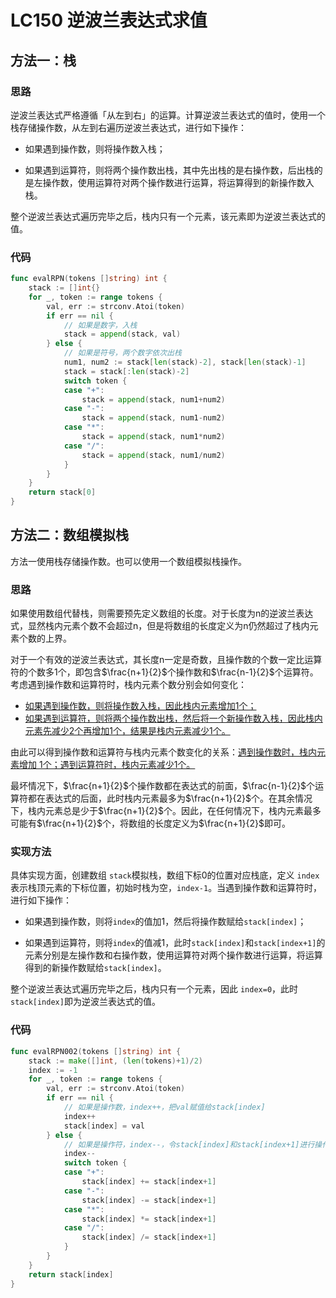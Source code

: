 # LC150 逆波兰表达式求值

## 方法一：栈

### 思路

逆波兰表达式严格遵循「从左到右」的运算。计算逆波兰表达式的值时，使用一个栈存储操作数，从左到右遍历逆波兰表达式，进行如下操作：

- 如果遇到操作数，则将操作数入栈；

- 如果遇到运算符，则将两个操作数出栈，其中先出栈的是右操作数，后出栈的是左操作数，使用运算符对两个操作数进行运算，将运算得到的新操作数入栈。


整个逆波兰表达式遍历完毕之后，栈内只有一个元素，该元素即为逆波兰表达式的值。

### 代码

```go
func evalRPN(tokens []string) int {
	stack := []int{}
	for _, token := range tokens {
		val, err := strconv.Atoi(token)
		if err == nil {
			// 如果是数字，入栈
			stack = append(stack, val)
		} else {
			// 如果是符号，两个数字依次出栈
			num1, num2 := stack[len(stack)-2], stack[len(stack)-1]
			stack = stack[:len(stack)-2]
			switch token {
			case "+":
				stack = append(stack, num1+num2)
			case "-":
				stack = append(stack, num1-num2)
			case "*":
				stack = append(stack, num1*num2)
			case "/":
				stack = append(stack, num1/num2)
			}
		}
	}
	return stack[0]
}
```

## 方法二：数组模拟栈

方法一使用栈存储操作数。也可以使用一个数组模拟栈操作。

### 思路

如果使用数组代替栈，则需要预先定义数组的长度。对于长度为n的逆波兰表达式，显然栈内元素个数不会超过n，但是将数组的长度定义为n仍然超过了栈内元素个数的上界。

对于一个有效的逆波兰表达式，其长度n一定是奇数，且操作数的个数一定比运算符的个数多1个，即包含$\frac{n+1}{2}$个操作数和$\frac{n-1}{2}$个运算符。考虑遇到操作数和运算符时，栈内元素个数分别会如何变化：

- <u>如果遇到操作数，则将操作数入栈，因此栈内元素增加1个；</u>
- <u>如果遇到运算符，则将两个操作数出栈，然后将一个新操作数入栈，因此栈内元素先减少2个再增加1个，结果是栈内元素减少1个。</u>

由此可以得到操作数和运算符与栈内元素个数变化的关系：<u>遇到操作数时，栈内元素增加 1个；遇到运算符时，栈内元素减少1个。</u>

最坏情况下，$\frac{n+1}{2}$个操作数都在表达式的前面，$\frac{n-1}{2}$个运算符都在表达式的后面，此时栈内元素最多为$\frac{n+1}{2}$个。在其余情况下，栈内元素总是少于$\frac{n+1}{2}$个。因此，在任何情况下，栈内元素最多可能有$\frac{n+1}{2}$个，将数组的长度定义为$\frac{n+1}{2}$即可。

### 实现方法

具体实现方面，创建数组 `stack`模拟栈，数组下标0的位置对应栈底，定义 `index`表示栈顶元素的下标位置，初始时栈为空，`index-1`。当遇到操作数和运算符时，进行如下操作：

- 如果遇到操作数，则将`index`的值加1，然后将操作数赋给`stack[index]`；

- 如果遇到运算符，则将`index`的值减1，此时`stack[index]`和`stack[index+1]`的元素分别是左操作数和右操作数，使用运算符对两个操作数进行运算，将运算得到的新操作数赋给`stack[index]`。


整个逆波兰表达式遍历完毕之后，栈内只有一个元素，因此 `index=0`，此时 `stack[index]`即为逆波兰表达式的值。

### 代码

```go
func evalRPN002(tokens []string) int {
	stack := make([]int, (len(tokens)+1)/2)
	index := -1
	for _, token := range tokens {
		val, err := strconv.Atoi(token)
		if err == nil {
			// 如果是操作数，index++，把val赋值给stack[index]
			index++
			stack[index] = val
		} else {
			// 如果是操作符，index--，令stack[index]和stack[index+1]进行操作
			index--
			switch token {
			case "+":
				stack[index] += stack[index+1]
			case "-":
				stack[index] -= stack[index+1]
			case "*":
				stack[index] *= stack[index+1]
			case "/":
				stack[index] /= stack[index+1]
			}
		}
	}
	return stack[index]
}
```

